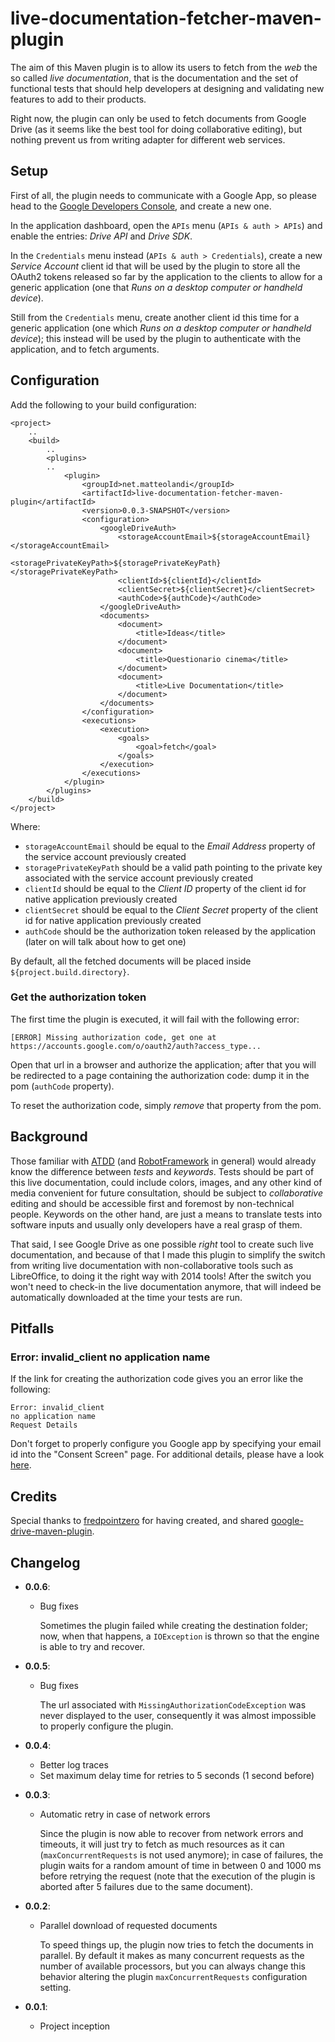 # live-documentation-fetcher-maven-plugin

The aim of this Maven plugin is to allow its users to fetch from the *web* the
so called *live documentation*, that is the documentation and the set of
functional tests that should help developers at designing and validating new
features to add to their products.

Right now, the plugin can only be used to fetch documents from Google Drive (as
it seems like the best tool for doing collaborative editing), but nothing
prevent us from writing adapter for different web services.

## Setup

First of all, the plugin needs to communicate with a Google App, so please
head to the [Google Developers Console](https://console.developers.google.com),
and create a new one.

In the application dashboard, open the `APIs` menu (`APIs & auth > APIs`) and
enable the entries: *Drive API* and *Drive SDK*.

In the `Credentials` menu instead (`APIs & auth > Credentials`), create a new
*Service Account* client id that will be used by the plugin to store all the
OAuth2 tokens released so far by the application to the clients to allow for
a generic application (one that *Runs on a desktop computer or handheld
device*).

Still from the `Credentials` menu, create another client id this time for
a generic application (one which *Runs on a desktop computer or handheld
device*);  this instead will be used by the plugin to authenticate with the
application, and to fetch arguments.

## Configuration

Add the following to your build configuration:

    <project>
        ..
        <build>
            ..
            <plugins>
            ..
                <plugin>
                    <groupId>net.matteolandi</groupId>
                    <artifactId>live-documentation-fetcher-maven-plugin</artifactId>
                    <version>0.0.3-SNAPSHOT</version>
                    <configuration>
                        <googleDriveAuth>
                            <storageAccountEmail>${storageAccountEmail}</storageAccountEmail>
                            <storagePrivateKeyPath>${storagePrivateKeyPath}</storagePrivateKeyPath>
                            <clientId>${clientId}</clientId>
                            <clientSecret>${clientSecret}</clientSecret>
                            <authCode>${authCode}</authCode>
                        </googleDriveAuth>
                        <documents>
                            <document>
                                <title>Ideas</title>
                            </document>
                            <document>
                                <title>Questionario cinema</title>
                            </document>
                            <document>
                                <title>Live Documentation</title>
                            </document>
                        </documents>
                    </configuration>
                    <executions>
                        <execution>
                            <goals>
                                <goal>fetch</goal>
                            </goals>
                        </execution>
                    </executions>
                </plugin>
            </plugins>
        </build>
    </project>

Where:

- `storageAccountEmail` should be equal to the *Email Address* property of the
  service account previously created
- `storagePrivateKeyPath` should be a valid path pointing to the private key
  associated with the service account previously created
- `clientId` should be equal to the *Client ID* property of the client id for
  native application previously created
- `clientSecret` should be equal to the *Client Secret* property of the client
  id for native application previously created
- `authCode` should be the authorization token released by the application
  (later on will talk about how to get one)

By default, all the fetched documents will be placed inside
`${project.build.directory}`.

### Get the authorization token

The first time the plugin is executed, it will fail with the following error:

    [ERROR] Missing authorization code, get one at https://accounts.google.com/o/oauth2/auth?access_type...

Open that url in a browser and authorize the application;  after that you will
be redirected to a page containing the authorization code:  dump it in the pom
(`authCode` property).

To reset the authorization code, simply *remove* that property from the pom.

## Background

Those familiar with
[ATDD](http://en.wikipedia.org/wiki/Acceptance_test-driven_development) (and
[RobotFramework](http://robotframework.org/) in general) would already know the
difference between *tests* and *keywords*.  Tests should be part of this live
documentation, could include colors, images, and any other kind of media
convenient for future consultation, should be subject to *collaborative* editing
and should be accessible first and foremost by non-technical people.  Keywords
on the other hand, are just a means to translate tests into software inputs and
usually only developers have a real grasp of them.

That said, I see Google Drive as one possible *right* tool to create such live
documentation, and because of that I made this plugin to simplify the switch
from writing live documentation with non-collaborative tools such as
LibreOffice, to doing it the right way with 2014 tools!  After the switch you
won't need to check-in the live documentation anymore, that will indeed be
automatically downloaded at the time your tests are run.

## Pitfalls

### Error: invalid_client no application name

If the link for creating the authorization code gives you an error like the following:

    Error: invalid_client
    no application name
    Request Details

Don't forget to properly configure you Google app by specifying your email id into the "Consent Screen" page.  For additional details, please have a look [here](http://stackoverflow.com/a/18951654).


## Credits

Special thanks to [fredpointzero](https://github.com/fredpointzero) for having
created, and shared
[google-drive-maven-plugin](https://github.com/fredpointzero/google-drive-maven-plugin).

## Changelog

- **0.0.6**:

  * Bug fixes

    Sometimes the plugin failed while creating the destination folder; now,
    when that happens, a `IOException` is thrown so that the engine is able
    to try and recover.

- **0.0.5**:

  * Bug fixes

    The url associated with `MissingAuthorizationCodeException` was never 
    displayed to the user, consequently it was almost impossible to properly
    configure the plugin.

- **0.0.4**:

  * Better log traces
  * Set maximum delay time for retries to 5 seconds (1 second before)

- **0.0.3**:

  * Automatic retry in case of network errors

    Since the plugin is now able to recover from network errors and timeouts, it will just try
    to fetch as much resources as it can (`maxConcurrentRequests` is not used anymore);  in case
    of failures, the plugin waits for a random amount of time in between 0 and 1000 ms
    before retrying the request (note that the execution of the plugin is aborted after 5
    failures due to the same document).

- **0.0.2**:

  * Parallel download of requested documents

    To speed things up, the plugin now tries to fetch the documents in parallel.  By default
    it makes as many concurrent requests as the number of available processors, but you
    can always change this behavior altering the plugin `maxConcurrentRequests`
    configuration setting.

- **0.0.1**:

  * Project inception
